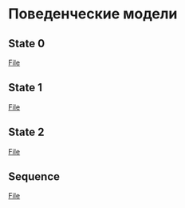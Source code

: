 # Поведенческие модели

## State 0

[](./imgs/state_0.png?raw=true)

[File](./diagrams_raw/state_0.plantuml) 

## State 1

[](./imgs/state_1.png) 

[File](./diagrams_raw/state_1.plantuml) 

## State 2

[](./imgs/state_2.png) 

[File](./diagrams_raw/state_2.plantuml) 

## Sequence

[](./imgs/sequence.png) 

[File](./diagrams_raw/sequence.plantuml) 

